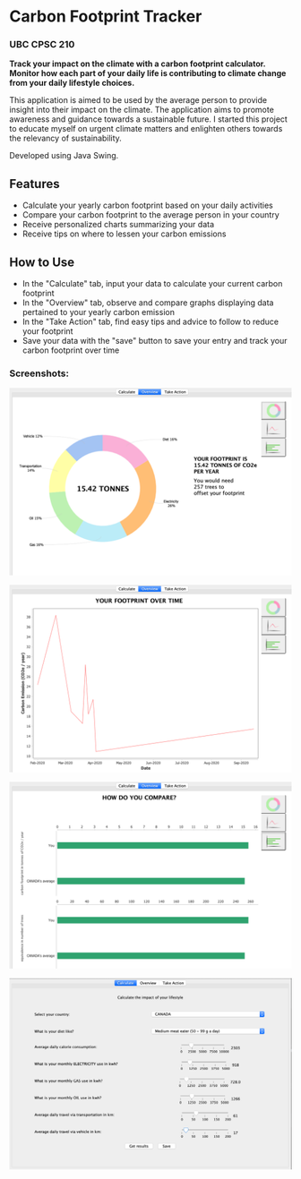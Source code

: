 # Carbon Footprint Tracker

### UBC CPSC 210

**Track your impact on the climate with a carbon footprint calculator. Monitor how each part
of your daily life is contributing to climate change from your daily lifestyle choices.** 
 
 This application is aimed to be used by the average person to provide insight into their impact on the climate.
 The application aims to promote awareness and guidance towards a sustainable future. 
 I started this project to educate myself on urgent climate matters and enlighten others towards the relevancy of sustainability.
 
 Developed using Java Swing.
  
 
## Features
- Calculate your yearly carbon footprint based on your daily activities
- Compare your carbon footprint to the average person in your country
- Receive personalized charts summarizing your data
- Receive tips on where to lessen your carbon emissions


## How to Use
- In the "Calculate" tab, input your data to calculate your current carbon footprint
- In the "Overview" tab, observe and compare graphs displaying data pertained to your yearly carbon emission
- In the "Take Action" tab, find easy tips and advice to follow to reduce your footprint
- Save your data with the "save" button to save your entry and track your carbon footprint over time

### Screenshots:
![alt text](data/screenshots/image1.png?raw=true)

![alt text](data/screenshots/image2.png?raw=true)

![alt text](data/screenshots/image3.png?raw=true)

![alt text](data/screenshots/image4.png?raw=true)